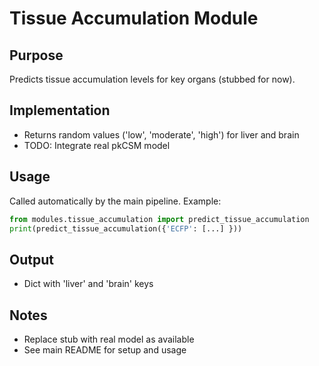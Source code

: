 # Tissue Accumulation Module

## Purpose

Predicts tissue accumulation levels for key organs (stubbed for now).

## Implementation

- Returns random values ('low', 'moderate', 'high') for liver and brain
- TODO: Integrate real pkCSM model

## Usage

Called automatically by the main pipeline. Example:

```python
from modules.tissue_accumulation import predict_tissue_accumulation
print(predict_tissue_accumulation({'ECFP': [...] }))
```

## Output

- Dict with 'liver' and 'brain' keys

## Notes

- Replace stub with real model as available
- See main README for setup and usage
